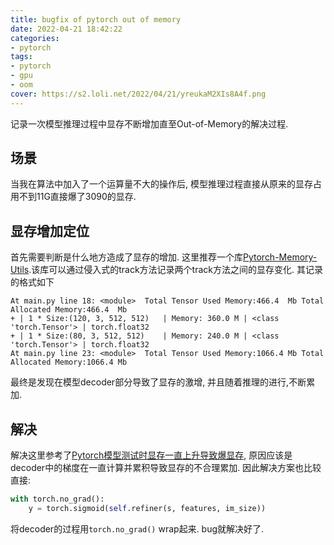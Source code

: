 ```yaml
---
title: bugfix of pytorch out of memory
date: 2022-04-21 18:42:22
categories:
- pytorch
tags:
- pytorch
- gpu
- oom
cover: https://s2.loli.net/2022/04/21/yreukaM2XIs8A4f.png
---
```


记录一次模型推理过程中显存不断增加直至Out-of-Memory的解决过程.
<!-- more -->

## 场景
当我在算法中加入了一个运算量不大的操作后, 模型推理过程直接从原来的显存占用不到11G直接爆了3090的显存.

## 显存增加定位
首先需要判断是什么地方造成了显存的增加. 这里推荐一个库[Pytorch-Memory-Utils](https://github.com/Oldpan/Pytorch-Memory-Utils).该库可以通过侵入式的track方法记录两个track方法之间的显存变化. 其记录的格式如下

```text
At main.py line 18: <module>  Total Tensor Used Memory:466.4  Mb Total Allocated Memory:466.4  Mb
+ | 1 * Size:(120, 3, 512, 512)   | Memory: 360.0 M | <class 'torch.Tensor'> | torch.float32
+ | 1 * Size:(80, 3, 512, 512)    | Memory: 240.0 M | <class 'torch.Tensor'> | torch.float32
At main.py line 23: <module>  Total Tensor Used Memory:1066.4 Mb Total Allocated Memory:1066.4 Mb
```

最终是发现在模型decoder部分导致了显存的激增, 并且随着推理的进行,不断累加. 

## 解决
解决这里参考了[Pytorch模型测试时显存一直上升导致爆显存](https://blog.csdn.net/dong_liuqi/article/details/119239671), 原因应该是decoder中的梯度在一直计算并累积导致显存的不合理累加. 因此解决方案也比较直接:
```python
with torch.no_grad():
    y = torch.sigmoid(self.refiner(s, features, im_size))
```
将decoder的过程用`torch.no_grad()` wrap起来. bug就解决好了.
